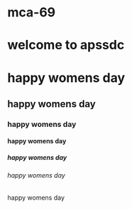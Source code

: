 # mca-69
<h1>welcome to apssdc</h1>


<h1>happy womens day</h1>
<h2>happy womens day</h2>
<h3>happy womens day</h3>
<h4>happy womens day</h4>
<h5>happy womens day</h5>
<h6>happy womens day</h6>
<h7>happy womens day</h7>

